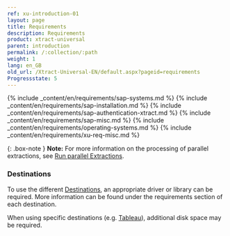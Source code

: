 ```yaml
---
ref: xu-introduction-01
layout: page
title: Requirements
description: Requirements
product: xtract-universal
parent: introduction
permalink: /:collection/:path
weight: 1
lang: en_GB
old_url: /Xtract-Universal-EN/default.aspx?pageid=requirements
Progressstate: 5
---
```


{% include _content/en/requirements/sap-systems.md %}
{% include _content/en/requirements/sap-installation.md %}
{% include _content/en/requirements/sap-authentication-xtract.md %}
{% include _content/en/requirements/sap-misc.md %}
{% include _content/en/requirements/operating-systems.md %}
{% include _content/en/requirements/xu-req-misc.md %}

{: .box-note }
**Note:** For more information on the processing of parallel extractions, see [Run parallel Extractions](../execute-and-automate-extractions#run-parallel-extractions).

### Destinations
To use the different [Destinations](../destinations), an appropriate driver or library can be required. 
More information can be found under the requirements section of each destination.

When using specific destinations (e.g. [Tableau](../destinations/tableau)), additional disk space may be required.
